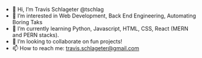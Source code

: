 - 👋 Hi, I’m Travis Schlageter @tschlag
- 👀 I’m interested in Web Development, Back End Engineering, Automating Boring Taks
- 🌱 I’m currently learning Python, Javascript, HTML, CSS, React (MERN and PERN stacks). 
- 💞️ I’m looking to collaborate on fun projects!
- 📫 How to reach me: travis.schlageter@gmail.com


